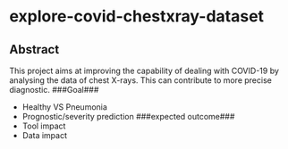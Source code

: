 # explore-covid-chestxray-dataset #
## Abstract ##
 This project aims at improving the capability of dealing with COVID-19 by analysing the data of chest X-rays. This can contribute to more precise diagnostic.
 ###Goal###
 - Healthy VS Pneumonia
 - Prognostic/severity prediction
 ###expected outcome###
 - Tool impact
 - Data impact
